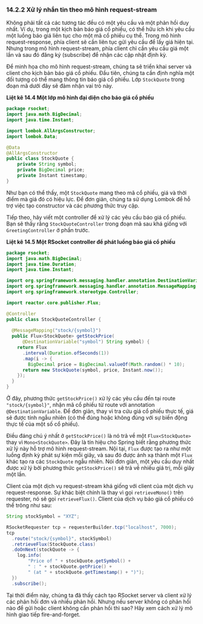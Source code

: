 ### 14.2.2 Xử lý nhắn tin theo mô hình request-stream

Không phải tất cả các tương tác đều có một yêu cầu và một phản hồi duy nhất. Ví dụ, trong một kịch bản báo giá cổ phiếu, có thể hữu ích khi yêu cầu một luồng báo giá liên tục cho một mã cổ phiếu cụ thể. Trong mô hình request-response, phía client sẽ cần liên tục gửi yêu cầu để lấy giá hiện tại. Nhưng trong mô hình request-stream, phía client chỉ cần yêu cầu giá một lần và sau đó đăng ký (subscribe) để nhận các cập nhật định kỳ.

Để minh họa cho mô hình request-stream, chúng ta sẽ triển khai server và client cho kịch bản báo giá cổ phiếu. Đầu tiên, chúng ta cần định nghĩa một đối tượng có thể mang thông tin báo giá cổ phiếu. Lớp `StockQuote` trong đoạn mã dưới đây sẽ đảm nhận vai trò này.

**Liệt kê 14.4 Một lớp mô hình đại diện cho báo giá cổ phiếu**  

```java
package rsocket;
import java.math.BigDecimal;
import java.time.Instant;

import lombok.AllArgsConstructor;
import lombok.Data;

@Data
@AllArgsConstructor
public class StockQuote {
    private String symbol;
    private BigDecimal price;
    private Instant timestamp;
}
```

Như bạn có thể thấy, một `StockQuote` mang theo mã cổ phiếu, giá và thời điểm mà giá đó có hiệu lực. Để đơn giản, chúng ta sử dụng Lombok để hỗ trợ việc tạo constructor và các phương thức truy cập.

Tiếp theo, hãy viết một controller để xử lý các yêu cầu báo giá cổ phiếu. Bạn sẽ thấy rằng `StockQuoteController` trong đoạn mã sau khá giống với `GreetingController` ở phần trước.

**Liệt kê 14.5 Một RSocket controller để phát luồng báo giá cổ phiếu**

```java
package rsocket;
import java.math.BigDecimal;
import java.time.Duration;
import java.time.Instant;

import org.springframework.messaging.handler.annotation.DestinationVariable;
import org.springframework.messaging.handler.annotation.MessageMapping;
import org.springframework.stereotype.Controller;

import reactor.core.publisher.Flux;

@Controller
public class StockQuoteController {
  
  @MessageMapping("stock/{symbol}")
  public Flux<StockQuote> getStockPrice(
      @DestinationVariable("symbol") String symbol) {
    return Flux
      .interval(Duration.ofSeconds(1))
      .map(i -> {
        BigDecimal price = BigDecimal.valueOf(Math.random() * 10);
      return new StockQuote(symbol, price, Instant.now());
    });
  }
}
```

Ở đây, phương thức `getStockPrice()` xử lý các yêu cầu đến tại route `"stock/{symbol}"`, nhận mã cổ phiếu từ route với annotation `@DestinationVariable`. Để đơn giản, thay vì tra cứu giá cổ phiếu thực tế, giá sẽ được tính ngẫu nhiên (có thể đúng hoặc không đúng với sự biến động thực tế của một số cổ phiếu).

Điều đáng chú ý nhất ở `getStockPrice()` là nó trả về một `Flux<StockQuote>` thay vì `Mono<StockQuote>`. Đây là tín hiệu cho Spring biết rằng phương thức xử lý này hỗ trợ mô hình request-stream. Nội tại, `Flux` được tạo ra như một luồng định kỳ phát sự kiện mỗi giây, và sau đó được ánh xạ thành một `Flux` khác tạo ra các `StockQuote` ngẫu nhiên. Nói đơn giản, một yêu cầu duy nhất được xử lý bởi phương thức `getStockPrice()` sẽ trả về nhiều giá trị, mỗi giây một lần.

Client của một dịch vụ request-stream khá giống với client của một dịch vụ request-response. Sự khác biệt chính là thay vì gọi `retrieveMono()` trên requester, nó sẽ gọi `retrieveFlux()`. Client của dịch vụ báo giá cổ phiếu có thể trông như sau:  

```java
String stockSymbol = "XYZ";

RSocketRequester tcp = requesterBuilder.tcp("localhost", 7000);
tcp
  .route("stock/{symbol}", stockSymbol)
  .retrieveFlux(StockQuote.class)
  .doOnNext(stockQuote -> {
    log.info(
        "Price of " + stockQuote.getSymbol() +
        " : " + stockQuote.getPrice() +
        " (at " + stockQuote.getTimestamp() + ")");
  })
  .subscribe();
```

Tại thời điểm này, chúng ta đã thấy cách tạo RSocket server và client xử lý các phản hồi đơn và nhiều phản hồi. Nhưng nếu server không có phản hồi nào để gửi hoặc client không cần phản hồi thì sao? Hãy xem cách xử lý mô hình giao tiếp fire-and-forget.
